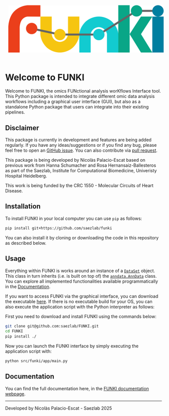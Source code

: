 <img style='padding: 10px 10px 20px 10px;' src='assets/funki_logo.svg' width='500'>

# Welcome to FUNKI
Welcome to FUNKI, the omics FUNctional analysis worKflows Interface tool. This
Python package is intended to integrate different omic data analysis workflows
including a graphical user interface (GUI), but also as a standalone Python
package that users can integrate into their existing pipelines.

## Disclaimer
This package is currently in development and features are being added regularly.
If you have any ideas/suggestions or if you find any bug, please feel free to
open an [GitHub issue](https://github.com/saezlab/FUNKI/issues). You can also
contribute via [pull request](https://github.com/saezlab/FUNKI/pulls).

This package is being developed by Nicolàs Palacio-Escat based on previous work
from Hanna Schumacher and Rosa Hernansaiz-Ballesteros as part of the Saezlab,
Institute for Computational Biomedicine, Univeristy Hospital Heidelberg.

This work is being funded by the CRC 1550 - Molecular Circuits of Heart Disease.

## Installation
To install FUNKI in your local computer you can use `pip` as follows:

```bash
pip install git+https://github.com/saezlab/funki
```

You can also install it by cloning or downloading the code in this repository as
described below.

## Usage
Everything within FUNKI is works around an instance of a
[`DataSet`](https://saezlab.github.io/FUNKI/html/input.html#funki.input.DataSet)
object. This class in turn inherits (i.e. is built on top of) the
[`anndata.AnnData`](https://anndata.readthedocs.io/en/latest/generated/anndata.AnnData.html)
class. You can explore all implemented functionalities available
programmatically in the [Documentation](https://saezlab.github.io/FUNKI/).

If you want to access FUNKI via the graphical interface, you can download the
executable [here](https://github.com/saezlab/FUNKI/releases). If there is no
executable build for your OS, you can also execute the application script with
the Python interpreter as follows:

First you need to download and install FUNKI using the commands below:

```bash
git clone git@github.com:saezlab/FUNKI.git
cd FUNKI
pip install ./
```

Now you can launch the FUNKI interface by simply executing the application
script with:

```bash
python src/funki/app/main.py
```

## Documentation
You can find the full documentation here, in the
[FUNKI documentation webpage](https://saezlab.github.io/FUNKI/).

---

Developed by Nicolàs Palacio-Escat - Saezlab 2025
